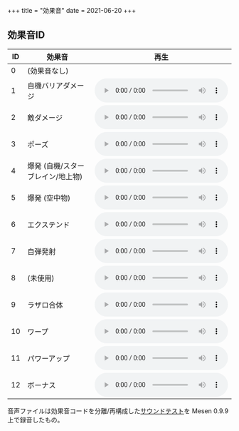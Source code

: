 +++
title = "効果音"
date = 2021-06-20
+++

## 効果音ID

| ID | 効果音                            | 再生                                                                            |
| -- | --                                | --                                                                              |
| 0  | (効果音なし)                      |                                                                                 |
| 1  | 自機バリアダメージ                | <audio controls src="sound01.mp3"><a href="sound01.mp3">sound01.mp3</a></audio> |
| 2  | 敵ダメージ                        | <audio controls src="sound02.mp3"><a href="sound02.mp3">sound02.mp3</a></audio> |
| 3  | ポーズ                            | <audio controls src="sound03.mp3"><a href="sound03.mp3">sound03.mp3</a></audio> |
| 4  | 爆発 (自機/スターブレイン/地上物) | <audio controls src="sound04.mp3"><a href="sound04.mp3">sound04.mp3</a></audio> |
| 5  | 爆発 (空中物)                     | <audio controls src="sound05.mp3"><a href="sound05.mp3">sound05.mp3</a></audio> |
| 6  | エクステンド                      | <audio controls src="sound06.mp3"><a href="sound06.mp3">sound06.mp3</a></audio> |
| 7  | 自弾発射                          | <audio controls src="sound07.mp3"><a href="sound07.mp3">sound07.mp3</a></audio> |
| 8  | (未使用)                          | <audio controls src="sound08.mp3"><a href="sound08.mp3">sound08.mp3</a></audio> |
| 9  | ラザロ合体                        | <audio controls src="sound09.mp3"><a href="sound09.mp3">sound09.mp3</a></audio> |
| 10 | ワープ                            | <audio controls src="sound10.mp3"><a href="sound10.mp3">sound10.mp3</a></audio> |
| 11 | パワーアップ                      | <audio controls src="sound11.mp3"><a href="sound11.mp3">sound11.mp3</a></audio> |
| 12 | ボーナス                          | <audio controls src="sound12.mp3"><a href="sound12.mp3">sound12.mp3</a></audio> |

音声ファイルは効果音コードを分離/再構成した[サウンドテスト](https://github.com/taotao54321/StarSoldierSound)を Mesen 0.9.9 上で録音したもの。


